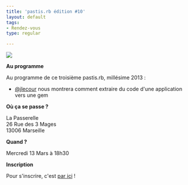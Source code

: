 ```yaml
---
title: 'pastis.rb édition #10'
layout: default
tags:
- Rendez-vous
type: regular

---
```

<p><img src="http://media.tumblr.com/a4671814bc0dca5e79a1c62494457161/tumblr_inline_mja9wwPvRw1qz4rgp.jpg"></p>
<p><b>Au programme</b></p>
<p>Au programme de ce troisième pastis.rb, millésime 2013 : 
</p>
<ul>
<li><a href="https://twitter.com/jlecour">@jlecour</a> nous montrera comment extraire du code d'une application vers une gem</li></ul>

<p><b>Où ça se passe ?</b></p>
<p>La Passerelle<br />
26 Rue des 3 Mages<br />
13006 Marseille</p>
<p><b>Quand ?</b></p>
<p>Mercredi 13 Mars à 18h30</p>
<p><b>Inscription</b></p>
<p>Pour s'inscrire, c'est <a href="http://doodle.com/sf6aitihauh2zxsw#table">par ici</a> !</p>
